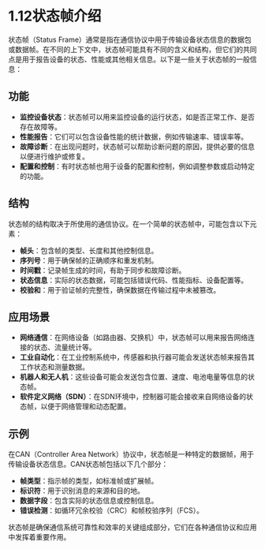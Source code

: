 # 1.12状态帧介绍

状态帧（Status Frame）通常是指在通信协议中用于传输设备状态信息的数据包或数据帧。在不同的上下文中，状态帧可能具有不同的含义和结构，但它们的共同点是用于报告设备的状态、性能或其他相关信息。以下是一些关于状态帧的一般信息：

## 功能

- **监控设备状态**：状态帧可以用来监控设备的运行状态，如是否正常工作、是否存在故障等。
- **性能报告**：它们可以包含设备性能的统计数据，例如传输速率、错误率等。
- **故障诊断**：在出现问题时，状态帧可以帮助诊断问题的原因，提供必要的信息以便进行维护或修复。
- **配置和控制**：有时状态帧也用于设备的配置和控制，例如调整参数或启动特定的功能。

## 结构

状态帧的结构取决于所使用的通信协议。在一个简单的状态帧中，可能包含以下元素：

- **帧头**：包含帧的类型、长度和其他控制信息。
- **序列号**：用于确保帧的正确顺序和重发机制。
- **时间戳**：记录帧生成的时间，有助于同步和故障诊断。
- **状态信息**：实际的状态数据，可能包括错误代码、性能指标、设备配置等。
- **校验和**：用于验证帧的完整性，确保数据在传输过程中未被篡改。

## 应用场景

- **网络通信**：在网络设备（如路由器、交换机）中，状态帧可以用来报告网络连接的状态、流量统计等。
- **工业自动化**：在工业控制系统中，传感器和执行器可能会发送状态帧来报告其工作状态和测量数据。
- **机器人和无人机**：这些设备可能会发送包含位置、速度、电池电量等信息的状态帧。
- **软件定义网络（SDN）**：在SDN环境中，控制器可能会接收来自网络设备的状态帧，以便于网络管理和动态配置。

## 示例

在CAN（Controller Area Network）协议中，状态帧是一种特定的数据帧，用于传输设备状态信息。CAN状态帧包括以下几个部分：

- **帧类型**：指示帧的类型，如标准帧或扩展帧。
- **标识符**：用于识别消息的来源和目的地。
- **数据字段**：包含实际的状态信息或控制信息。
- **错误检测**：如循环冗余校验（CRC）和帧校验序列（FCS）。

状态帧是确保通信系统可靠性和效率的关键组成部分，它们在各种通信协议和应用中发挥着重要作用。